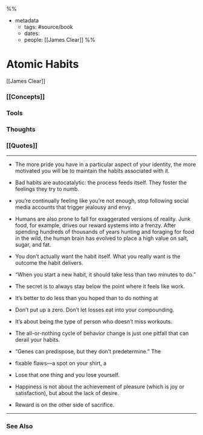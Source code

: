 %%
- metadata
	- tags: #source/book
	- dates: 
	- people: [[James Clear]]
%%

# Atomic Habits
[[James Clear]]

### [[Concepts]]

### Tools

### Thoughts

### [[Quotes]]
---

- The more pride you have in a particular aspect of your identity, the more motivated you will be to maintain the habits associated with it.

- Bad habits are autocatalytic: the process feeds itself. They foster the feelings they try to numb.

- you’re continually feeling like you’re not enough, stop following social media accounts that trigger jealousy and envy.

- Humans are also prone to fall for exaggerated versions of reality. Junk food, for example, drives our reward systems into a frenzy. After spending hundreds of thousands of years hunting and foraging for food in the wild, the human brain has evolved to place a high value on salt, sugar, and fat.

- You don’t actually want the habit itself. What you really want is the outcome the habit delivers.

- “When you start a new habit, it should take less than two minutes to do.”

- The secret is to always stay below the point where it feels like work.

- It’s better to do less than you hoped than to do nothing at

- Don’t put up a zero. Don’t let losses eat into your compounding.

- It’s about being the type of person who doesn’t miss workouts.

- The all-or-nothing cycle of behavior change is just one pitfall that can derail your habits.

- “Genes can predispose, but they don’t predetermine.” The

- fixable flaws—a spot on your shirt, a

- Lose that one thing and you lose yourself.

- Happiness is not about the achievement of pleasure (which is joy or satisfaction), but about the lack of desire.

- Reward is on the other side of sacrifice.


----
### See Also